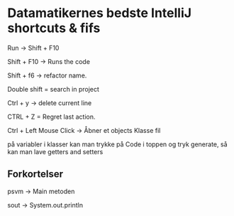 # Datamatikernes bedste IntelliJ shortcuts & fifs

Run &rightarrow; Shift + F10

Shift + F10 &rightarrow; Runs the code

Shift + f6 &rightarrow; refactor name.

Double shift = search in project

Ctrl + y &rightarrow; delete current line

CTRL + Z = Regret last action.

Ctrl + Left Mouse Click &rightarrow; Åbner et objects Klasse fil


på variabler i klasser kan man trykke på Code i toppen og tryk generate, så kan man lave getters and setters



## Forkortelser 

psvm &rightarrow; Main metoden

sout &rightarrow; System.out.println

